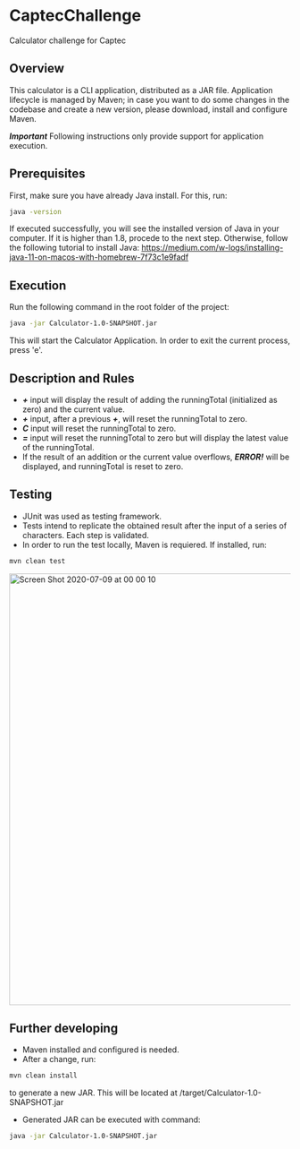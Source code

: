# CaptecChallenge
Calculator challenge for Captec

## Overview
This calculator is a CLI application, distributed as a JAR file. Application lifecycle is managed by Maven; in case you want to do some changes in the codebase and create a new version, please download, install and configure Maven. 

***Important***
Following instructions only provide support for application execution.

## Prerequisites
First, make sure you have already Java install. For this, run: 

``` bash
java -version
```

If executed successfully, you will see the installed version of Java in your computer. If it is higher than 1.8, procede to the next step. 
Otherwise, follow the following tutorial to install Java:
https://medium.com/w-logs/installing-java-11-on-macos-with-homebrew-7f73c1e9fadf

## Execution
Run the following command in the root folder of the project:
``` bash
java -jar Calculator-1.0-SNAPSHOT.jar 
```

This will start the Calculator Application. In order to exit the current process, press 'e'. 

## Description and Rules
- ***+*** input will display the result of adding the runningTotal (initialized as zero) and the current value.
- ***+*** input, after a previous ***+***, will reset the runningTotal to zero.
- ***C*** input will reset the runningTotal to zero.
- ***=*** input will reset the runningTotal to zero but will display the latest value of the runningTotal.
- If the result of an addition or the current value overflows, ***ERROR!*** will be displayed, and runningTotal is reset to zero.

## Testing
- JUnit was used as testing framework.
- Tests intend to replicate the obtained result after the input of a series of characters. Each step is validated.
- In order to run the test locally, Maven is requiered. If installed, run:
``` bash
mvn clean test
```
<img width="771" alt="Screen Shot 2020-07-09 at 00 00 10" src="https://user-images.githubusercontent.com/23660935/86999092-64861800-c177-11ea-917a-c9836283a885.png">



## Further developing
- Maven installed and configured is needed.
- After a change, run:
``` bash
mvn clean install
```
to generate a new JAR. This will be located at /target/Calculator-1.0-SNAPSHOT.jar
- Generated JAR can be executed with command:
``` bash
java -jar Calculator-1.0-SNAPSHOT.jar
```



